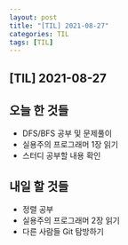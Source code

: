 ```yaml
---
layout: post
title: "[TIL] 2021-08-27"
categories: TIL
tags: [TIL]
---
```


## [TIL] 2021-08-27<br>

## 오늘 한 것들

- DFS/BFS 공부 및 문제풀이
- 실용주의 프로그래머 1장 읽기  
- 스터디 공부할 내용 확인


## 내일 할 것들

- 정렬 공부
- 실용주의 프로그래머 2장 읽기  
- 다른 사람들 Git 탐방하기
  
